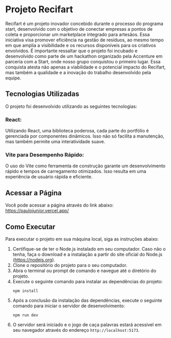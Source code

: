 # Projeto Recifart

Recifart é um projeto inovador concebido durante o processo do programa start, desenvolvido com o objetivo de conectar empresas a pontos de coleta e proporcionar um marketplace integrado para artesãos. Essa iniciativa visa promover eficiência na gestão de resíduos, ao mesmo tempo em que amplia a visibilidade e os recursos disponíveis para os criativos envolvidos. É importante ressaltar que o projeto foi incubado e desenvolvido como parte de um hackathon organizado pela Accenture em parceria com a Start, onde nosso grupo conquistou o primeiro lugar. Essa conquista atesta não apenas a viabilidade e o potencial impacto do Recifart, mas também a qualidade e a inovação do trabalho desenvolvido pela equipe.


## Tecnologias Utilizadas

O projeto foi desenvolvido utilizando as seguintes tecnologias:

### React:

Utilizando React, uma biblioteca poderosa, cada parte do portfólio é gerenciada por componentes dinâmicos. Isso não só facilita a manutenção, mas também permite uma interatividade suave.

### Vite para Desempenho Rápido:

O uso do Vite como ferramenta de construção garante um desenvolvimento rápido e tempos de carregamento otimizados. Isso resulta em uma experiência de usuário rápida e eficiente.

## Acessar a Página 

Você pode acessar a página através do link abaixo:
https://paulojunior.vercel.app/

## Como Executar 

Para executar o projeto em sua máquina local, siga as instruções abaixo:

1. Certifique-se de ter o Node.js instalado em seu computador. Caso não o tenha, faça o download e a instalação a partir do site oficial do Node.js (https://nodejs.org).
2. Clone o repositório do projeto para o seu computador.
3. Abra o terminal ou prompt de comando e navegue até o diretório do projeto.
4. Execute o seguinte comando para instalar as dependências do projeto:
   ```
   npm install
   ```
5. Após a conclusão da instalação das dependências, execute o seguinte comando para iniciar o servidor de desenvolvimento:
   ```
   npm run dev
   ```
6. O servidor será iniciado e o jogo de caça palavras estará acessível em seu navegador através do endereço `http://localhost:5173`.
